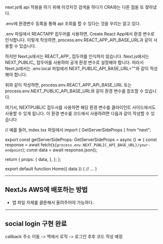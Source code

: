 next.js에 api 적용을 하기 위해 이것저것 검색을 하다가 CRA와는 다른 점을 또 찾아냈다.

.env에 환경변수 등록을 통해 api 조회를 할 수 있다는 것을 우리는 알고 있다.

.env 파일에서 REACTAPP 접두어를 사용하면, Create React App에서 환경 변수로 인식합니다. 이렇게 작성하면, process.env.REACT_APP_API_BASE_URL과 같이 사용할 수 있습니다.

하지만 Next.js에서는 REACT_APP_ 접두어를 인식하지 않습니다. Next.js에서는 NEXT_PUBLIC_ 접두어를 사용하여 공개 환경 변수로 설정해야 합니다. 따라서 Next.js에서는 .env.local 파일에서 NEXT_PUBLIC_API_BASE_URL=""와 같이 작성해야 합니다.

위와 같이 작성하면, process.env.REACT_APP_API_BASE_URL 또는 process.env.NEXT_PUBLIC_API_BASE_URL와 같이 환경 변수를 참조할 수 있습니다.

여기서, NEXTPUBLIC 접두사를 사용하면 해당 환경 변수를 클라이언트 사이드에서도 사용할 수 있게 됩니다. 이 환경 변수를 코드에서 사용하려면 다음과 같이 작성할 수 있습니다

// 예를 들어, index.tsx 파일에서
import { GetServerSideProps } from "next";

export const getServerSideProps: GetServerSideProps = async () => {
  const response = await fetch(`${process.env.NEXT_PUBLIC_API_BASE_URL}/your-endpoint`);
  const data = await response.json();

  return {
    props: {
      data,
    },
  };
};

export default function Home({ data }) {
  // ...
}

---

## NextJs AWS에 배포하는 방법

- 앱 파일 자체를 클론해서 올려주어야 가능하다.

---



## social login 구현 완료



callback 주소 이동 -> 백에서 로직 -> 로그인 추후 코드 작성 예정